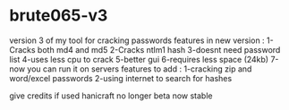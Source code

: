 # brute065-v3
version 3 of my tool for cracking passwords
features in new version :
1-Cracks both md4 and md5
2-Cracks ntlm1 hash
3-doesnt need password list
4-uses less cpu to crack
5-better gui
6-requires less space (24kb)
7-now you can run it on servers
features to add :
1-cracking zip and word/excel passwords
2-using internet to search for hashes

give credits if used
hanicraft
no longer beta now stable
